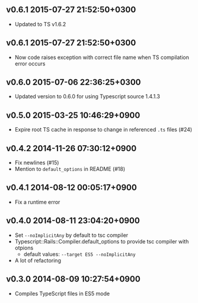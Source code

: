 ## v0.6.1 2015-07-27 21:52:50+0300

* Updated to TS v1.6.2

## v0.6.1 2015-07-27 21:52:50+0300

* Now code raises exception with correct file name when TS compilation error occurs

## v0.6.0 2015-07-06 22:36:25+0300

* Updated version to 0.6.0 for using Typescript source 1.4.1.3

## v0.5.0 2015-03-25 10:46:29+0900

* Expire root TS cache in response to change in referenced `.ts` files (#24)

## v0.4.2 2014-11-26 07:30:12+0900

* Fix newlines (#15)
* Mention to `default_options` in README (#18)

## v0.4.1 2014-08-12 00:05:17+0900

* Fix a runtime error

## v0.4.0 2014-08-11 23:04:20+0900

* Set `--noImplicitAny` by default to tsc compiler
* Typescript::Rails::Compiler.default_options to provide tsc compiler with otpions
    * default values: `--target ES5 --noImplicitAny`
* A lot of refactoring

## v0.3.0 2014-08-09 10:27:54+0900

* Compiles TypeScript files in ES5 mode


